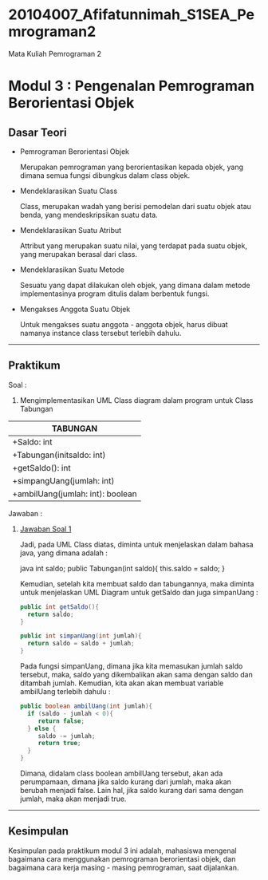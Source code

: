 # 20104007_Afifatunnimah_S1SEA_Pemrograman2
Mata Kuliah Pemrograman 2
# Modul 3 : Pengenalan Pemrograman Berorientasi Objek

## Dasar Teori
* Pemrograman Berorientasi Objek

  Merupakan pemrograman yang berorientasikan kepada objek, yang dimana semua fungsi dibungkus dalam class objek.
* Mendeklarasikan Suatu Class

  Class, merupakan wadah yang berisi pemodelan dari suatu objek atau benda, yang mendeskripsikan suatu data.
* Mendeklarasikan Suatu Atribut

  Attribut yang merupakan suatu nilai, yang terdapat pada suatu objek, yang merupakan berasal dari class. 
* Mendeklarasikan Suatu Metode

  Sesuatu yang dapat dilakukan oleh objek, yang dimana dalam metode implementasinya program ditulis dalam berbentuk fungsi.
* Mengakses Anggota Suatu Objek
  
  Untuk mengakses suatu anggota - anggota objek, harus dibuat namanya instance class tersebut terlebih dahulu. 

<hr>

## Praktikum
Soal : 
1. Mengimplementasikan UML Class diagram dalam program untuk Class Tabungan

  |              TABUNGAN            | 
  | -------------------------------- | 
  | +Saldo: int                      | 
  | +Tabungan(initsaldo: int)        |
  | +getSaldo(): int                 |
  | +simpangUang(jumlah: int)        |
  | +ambilUang(jumlah: int): boolean |

Jawaban :
1. [Jawaban Soal 1](https://github.com/Afifafa/20104007_Afifatunnimah_S1SEA_Pemrograman2/blob/modul3/src/modul3/latihan/latihan1.java)

   Jadi, pada UML Class diatas, diminta untuk menjelaskan dalam bahasa java, yang dimana adalah :
   
   java
    int saldo;
    public Tabungan(int saldo){
        this.saldo = saldo;
    }
    
    
    Kemudian, setelah kita membuat saldo dan tabungannya, maka diminta untuk menjelaskan UML Diagram untuk getSaldo dan juga simpanUang :
    
    ```java
    public int getSaldo(){
      return saldo;
    }

    public int simpanUang(int jumlah){
      return saldo = saldo + jumlah;
    }
    ```
    
    
    Pada fungsi simpanUang, dimana jika kita memasukan jumlah saldo tersebut, maka, saldo yang dikembalikan akan sama dengan saldo dan ditambah jumlah. 
    Kemudian, kita akan akan membuat variable ambilUang terlebih dahulu :
    
    ```java
    public boolean ambilUang(int jumlah){
      if (saldo - jumlah < 0){
         return false;
      } else {
         saldo -= jumlah;
         return true;
      }
    }
    ```
    
    Dimana, didalam class boolean ambilUang tersebut, akan ada perumpamaan, dimana jika saldo kurang dari jumlah, maka akan berubah menjadi false.
    Lain hal, jika saldo kurang dari sama dengan jumlah, maka akan menjadi true. 
   
<hr>

## Kesimpulan

Kesimpulan pada praktikum modul 3 ini adalah, mahasiswa mengenal bagaimana cara menggunakan pemrograman berorientasi objek, dan bagaimana cara kerja masing - masing
pemrograman, saat dijalankan.
